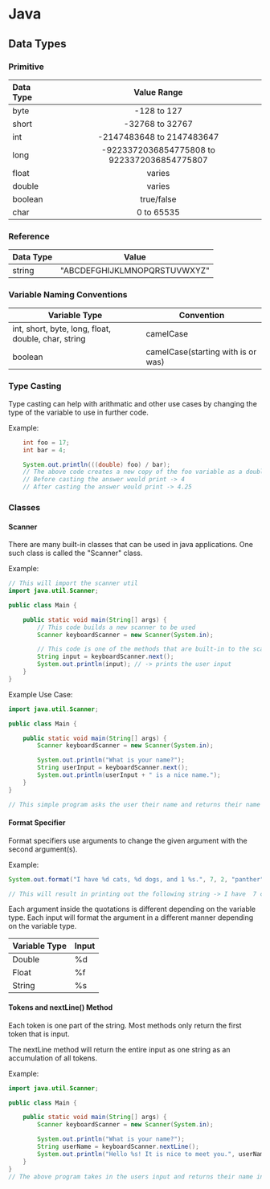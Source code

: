 # Java

## Data Types

### Primitive

| Data Type | Value Range |
|:------------|:-------------:|
| byte | -128 to 127 |
| short | -32768 to 32767 |
| int | -2147483648 to 2147483647 |
| long | -9223372036854775808 to 9223372036854775807 |
| float | varies |
| double | varies |
| boolean | true/false |
| char | 0 to 65535|

### Reference

| Data Type | Value |
|-|-|
|string|"ABCDEFGHIJKLMNOPQRSTUVWXYZ"|

### Variable Naming Conventions

| Variable Type | Convention |
|-|-|
| int, short, byte, long, float, double, char, string | camelCase |
| boolean | camelCase(starting with is or was) |

### Type Casting

Type casting can help with arithmatic and other use cases by changing the type of the variable to use in further code.

Example:
```java
    int foo = 17;
    int bar = 4;

    System.out.println(((double) foo) / bar);
    // The above code creates a new copy of the foo variable as a double variable so the division can work appropriately
    // Before casting the answer would print -> 4
    // After casting the answer would print -> 4.25
```

### Classes

#### Scanner

There are many built-in classes that can be used in java applications. One such class is called the "Scanner" class.

Example:
```java
// This will import the scanner util
import java.util.Scanner;

public class Main {

    public static void main(String[] args) {
        // This code builds a new scanner to be used
        Scanner keyboardScanner = new Scanner(System.in);

        // This code is one of the methods that are built-in to the scanner that returns a string
        String input = keyboardScanner.next();
        System.out.println(input); // -> prints the user input
    }
}
```

Example Use Case:
```java
import java.util.Scanner;

public class Main {

    public static void main(String[] args) {
        Scanner keyboardScanner = new Scanner(System.in);

        System.out.println("What is your name?");
        String userInput = keyboardScanner.next();
        System.out.println(userInput + " is a nice name.");
    }
}

// This simple program asks the user their name and returns their name along with the string
```

#### Format Specifier

Format specifiers use arguments to change the given argument with the second argument(s).

Example:

```java
System.out.format("I have %d cats, %d dogs, and 1 %s.", 7, 2, "panther");

// This will result in printing out the following string -> I have  7 cats, 2 dogs, and 1 panther.
```

Each argument inside the quotations is different depending on the variable type. Each input will format the argument in a different manner depending on the variable type.

| Variable Type | Input |
|-|-|
| Double | %d |
| Float | %f |
| String | %s |

#### Tokens and nextLine() Method

Each token is one part of the string. Most methods only return the first token that is input.

The nextLine method will return the entire input as one string as an accumulation of all tokens.

Example: 

```java
import java.util.Scanner;

public class Main {

    public static void main(String[] args) {
        Scanner keyboardScanner = new Scanner(System.in);

        System.out.println("What is your name?");
        String userName = keyboardScanner.nextLine();
        System.out.println("Hello %s! It is nice to meet you.", userName);
    }
}
// The above program takes in the users input and returns their name in its entirety as they typed it in the output string. This method is more diverse and flexible and will return the input as the user types it regardless of the number of tokens.
```

